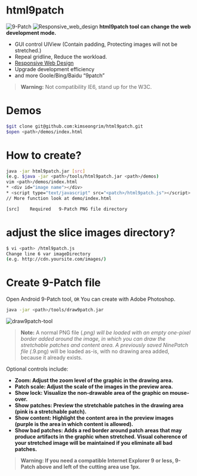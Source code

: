 # html9patch
![9-Patch](https://github.com/kimseongrim/html9patch/blob/master/images/demos.png)
![Responsive_web_design](https://github.com/kimseongrim/html9patch/blob/master/images/Responsive_web_design.png)
**html9patch tool can change the web development mode.**
* GUI control UIView (Contain padding, Protecting images will not be stretched.)
* Repeal gridline, Reduce the workload.
* [Responsive Web Design](http://alistapart.com/article/responsive-web-design)
* Upgrade development efficiency
* and more Goole/Bing/Baidu “9patch”

> **Warning:** Not compatibility IE6, stand up for the W3C.


# Demos
```Bash
$git clone git@github.com:kimseongrim/html9patch.git
$open <path>/demos/index.html
```

# How to create?
```Bash
java -jar html9patch.jar [src]
(e.g. $java -jar <path>/tools/html9patch.jar <path>/demos)
vim <path>/demos/index.html
* <div id="image name"></div>
* <script type="text/javascript" src="<patch>/html9patch.js"></script>
// More function look at demo/index.html

[src]    Required   9-Patch PNG file directory
```

# adjust the slice images directory?
```Bash
$ vi <path> /html9patch.js
Change line 6 var imageDirectory
(e.g. http://cdn.yoursite.com/images/)
```

# Create 9-Patch file
Open Android 9-Patch tool, `OR` You can create with Adobe Photoshop.
```Bash
java -jar <path>/tools/draw9patch.jar
```
![draw9patch-tool](https://github.com/kimseongrim/html9patch/blob/master/images/draw9patch-tool.png)
>**Note:** A normal PNG file (*.png) will be loaded with an empty one-pixel border added around the image, in which you can draw the stretchable patches and content area. A previously saved NinePatch file (*.9.png) will be loaded as-is, with no drawing area added, because it already exists.

Optional controls include:
* **<b>Zoom:** Adjust the zoom level of the graphic in the drawing area.
* **Patch scale:** Adjust the scale of the images in the preview area.
* **Show lock:** Visualize the non-drawable area of the graphic on mouse-over.
* **Show patches:** Preview the stretchable patches in the drawing area (pink is a stretchable patch).
* **Show content:** Highlight the content area in the preview images (purple is the area in which content is allowed).
* **Show bad patches:** Adds a red border around patch areas that may produce artifacts in the graphic when stretched. Visual coherence of your stretched image will be maintained if you eliminate all bad patches.

> **Warning:** If you need a compatible Internet Explorer 9 or less, 9-Patch above and left of the cutting area use 1px.
